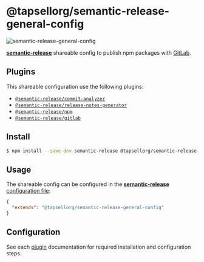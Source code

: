 # @tapsellorg/semantic-release-general-config

![semantic-release-general-config](https://socialify.git.ci/tapsellorg/semantic-release-general-config/image?description=1&font=Inter&logo=https%3A%2F%2Fwww.gitbook.com%2Fcdn-cgi%2Fimage%2Fwidth%3D100%2Cheight%3D100%2Cfit%3Dcontain%2Cdpr%3D1%2Cformat%3Dauto%2Fhttps%253A%252F%252F1374781452-files.gitbook.io%252F~%252Ffiles%252Fv0%252Fb%252Fgitbook-legacy-files%252Fo%252Fspaces%25252F-LGsE7zdvzHI5cG-XV6p%25252Favatar.png%253Fgeneration%253D1531025611396529%2526alt%253Dmedia&owner=1&pattern=Circuit%20Board&theme=Light)

[**semantic-release**](https://github.com/semantic-release/semantic-release) shareable config to publish npm packages with [GitLab](https://gitlab.com).

## Plugins

This shareable configuration use the following plugins:

- [`@semantic-release/commit-analyzer`](https://github.com/semantic-release/commit-analyzer)
- [`@semantic-release/release-notes-generator`](https://github.com/semantic-release/release-notes-generator)
- [`@semantic-release/npm`](https://github.com/semantic-release/npm)
- [`@semantic-release/gitlab`](https://github.com/semantic-release/gitlab)

## Install

```bash
$ npm install --save-dev semantic-release @tapsellorg/semantic-release-general-config
```

## Usage

The shareable config can be configured in the [**semantic-release** configuration file](https://github.com/semantic-release/semantic-release/blob/master/docs/usage/configuration.md#configuration):

```json
{
  "extends": "@tapsellorg/semantic-release-general-config"
}
```

## Configuration

See each [plugin](#plugins) documentation for required installation and configuration steps.
